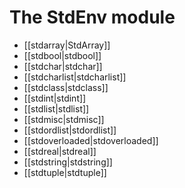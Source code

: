 # The StdEnv module

- [[stdarray|StdArray]]
- [[stdbool|stdbool]]
- [[stdchar|stdchar]]
- [[stdcharlist|stdcharlist]]       
- [[stdclass|stdclass]]
- [[stdint|stdint]]             
- [[stdlist|stdlist]]            
- [[stdmisc|stdmisc]]           
- [[stdordlist|stdordlist]]        
- [[stdoverloaded|stdoverloaded]]    
- [[stdreal|stdreal]]
- [[stdstring|stdstring]]
- [[stdtuple|stdtuple]]           
